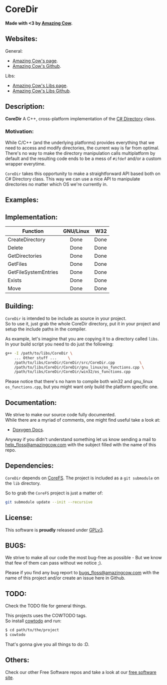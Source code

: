 # CoreDir

**Made with <3 by [Amazing Cow](http://www.amazingcow.com).**

<!-- ----------------------------------------------------------------------- -->
<!-- Websites                                                                -->
<!-- ----------------------------------------------------------------------- -->

## Websites:

General:
* [Amazing Cow's page](http://www.amazingcow.com).
* [Amazing Cow's Github](https://github.com/AmazingCow).

Libs:
* [Amazing Cow's Libs page](https://github.com/AmazingCow-Libs).
* [Amazing Cow's Libs Github](http://www.amazingcow.com/libs).


<!-- ----------------------------------------------------------------------- -->
<!-- Description                                                             -->
<!-- ----------------------------------------------------------------------- -->

## Description:

__CoreDir__  A C++, cross-platform implementation of the 
[C# Directory](https://msdn.microsoft.com/en-us/library/system.io.directory.aspx) class.

### Motivation:

While C/C++ (and the underlying platforms) provides everything that we need
to access and modify directories, the current way is far from optimal. 
There's no way to make the directory manipulation calls multiplatform by 
default and the resulting code  ends to be a mess of ```#ifdef``` 
and/or a custom wrapper everytime.

```CoreDir``` takes this opportunity to make a straightforward API based both 
on C# Directory class. This way we can use a nice API to manipulate directories
no matter which OS we're currently in.


<!-- ----------------------------------------------------------------------- -->
<!-- Examples                                                                -->
<!-- ----------------------------------------------------------------------- -->

## Examples:



<!-- ----------------------------------------------------------------------- -->
<!-- Implementation                                                          -->
<!-- ----------------------------------------------------------------------- -->
## Implementation:

| Function              | GNU/Linux     | W32   |
| --------------------- |:-------------:| -----:|
| CreateDirectory       | Done          | Done  |
| Delete                | Done          | Done  |
| GetDirectories        | Done          | Done  |
| GetFiles              | Done          | Done  |
| GetFileSystemEntries  | Done          | Done  |
| Exists                | Done          | Done  |
| Move                  | Done          | Done  | 


<!-- ----------------------------------------------------------------------- -->
<!-- Building                                                                -->
<!-- ----------------------------------------------------------------------- -->

## Building:

```CoreDir``` is intended to be include as source in your project.  
So to use it, just grab the whole CoreDir directory, put it in your 
project and setup the include paths in the compiler.

As example, let's imagine that you are copying it to a directory called ```libs```.
In your build script you need to do just the following:

``` bash
g++ -I /path/to/libs/CoreDir \
    ... Other stuff ...     \
    /path/to/libs/CoreDir/CoreDir/src/CoreDir.cpp           \ 
    /path/to/libs/CoreDir/CoreDir/gnu_linux/os_functions.cpp \
    /path/to/libs/CoreDir/CoreDir/win32/os_functions.cpp 
```

Please notice that there's no harm to compile both win32 and gnu_linux
```os_functions.cpp```, but you might want only build the platform specific one.


<!-- ----------------------------------------------------------------------- -->
<!-- Documentation                                                           -->
<!-- ----------------------------------------------------------------------- -->

## Documentation:

We strive to make our source code fully documented.   
While there are a myriad of comments, one might find useful take a look at:

* [Doxygen Docs](http://www.amazingcow.com/docs/CoreDir/).

Anyway if you didn't understand something let us know sending a mail to  
[help_floss@amazingcow.com]() with the subject filled with the name of this repo.



<!-- ----------------------------------------------------------------------- -->
<!-- Dependencies                                                            -->
<!-- ----------------------------------------------------------------------- -->

## Dependencies:

```CoreDir``` depends on [CoreFS](https://github.com/AmazingCow-Libs/CoreFS).
The project is included as a ```git submodule``` on the ```lib``` directory.

So to grab the ```CoreFS``` project is just a matter of: 

```bash
git submodule update --init --recursive
```


<!-- ----------------------------------------------------------------------- -->
<!-- License                                                                 -->
<!-- ----------------------------------------------------------------------- -->

## License:

This software is **proudly** released under [GPLv3](https://www.gnu.org/licenses/gpl-3.0.en.html).


<!-- ----------------------------------------------------------------------- -->
<!-- BUGS                                                                    -->
<!-- ----------------------------------------------------------------------- -->

## BUGS:

We strive to make all our code the most bug-free as possible - But we know 
that few of them can pass without we notice ;).

Please if you find any bug report to [bugs_floss@amazingcow.com]() 
with the name of this project and/or create an issue here in Github.


<!-- ----------------------------------------------------------------------- -->
<!-- TODO                                                                    -->
<!-- ----------------------------------------------------------------------- -->

## TODO:

Check the TODO file for general things.

This projects uses the COWTODO tags.   
So install [cowtodo](http://www.github.com/AmazingCow-Tools/COWTODO) and run:

``` bash
$ cd path/to/the/project
$ cowtodo 
```

That's gonna give you all things to do :D.


<!-- ----------------------------------------------------------------------- -->
<!-- Others                                                                  -->
<!-- ----------------------------------------------------------------------- -->

## Others:

Check our other Free Software repos and take a look at our 
[free software site](http://www.amazingcow.com/floss).

